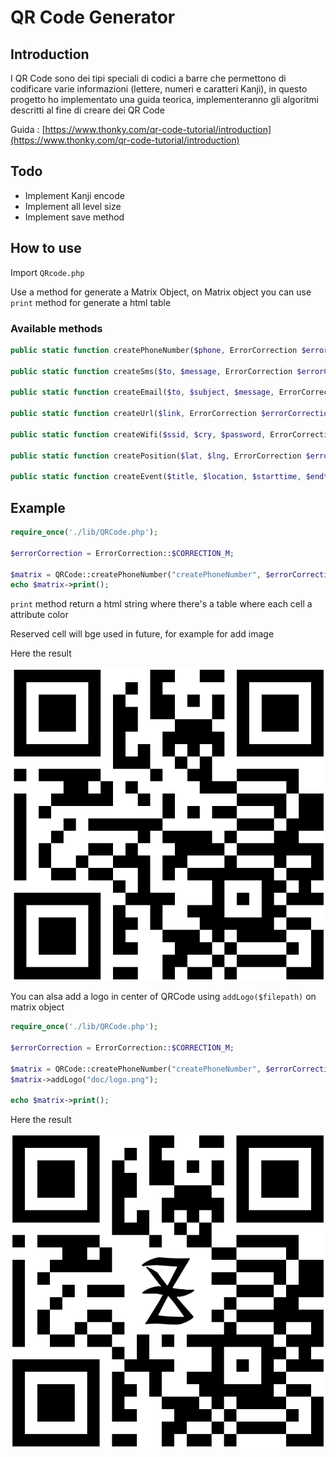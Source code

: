 # QR Code Generator

## Introduction

I QR Code sono dei tipi speciali di codici a barre che permettono di codificare varie informazioni (lettere, numeri e caratteri Kanji), in questo progetto ho implementato una guida teorica, implementeranno gli algoritmi descritti al fine di creare dei QR Code

Guida : [https://www.thonky.com/qr-code-tutorial/introduction](https://www.thonky.com/qr-code-tutorial/introduction)

## Todo

- Implement Kanji encode
- Implement all level size
- Implement save method

## How to use

Import `QRcode.php`

Use a method for generate a Matrix Object, on Matrix object you can use `print` method for generate a html table

### Available methods

```php
public static function createPhoneNumber($phone, ErrorCorrection $errorCorrection){}

public static function createSms($to, $message, ErrorCorrection $errorCorrection){}

public static function createEmail($to, $subject, $message, ErrorCorrection $errorCorrection){}

public static function createUrl($link, ErrorCorrection $errorCorrection){}

public static function createWifi($ssid, $cry, $password, ErrorCorrection $errorCorrection){}

public static function createPosition($lat, $lng, ErrorCorrection $errorCorrection){}

public static function createEvent($title, $location, $starttime, $endtime, ErrorCorrection $errorCorrection){}
```

## Example

```php
require_once('./lib/QRCode.php');

$errorCorrection = ErrorCorrection::$CORRECTION_M;

$matrix = QRCode::createPhoneNumber("createPhoneNumber", $errorCorrection);
echo $matrix->print();
```

`print` method return a html string where there's a table where each cell a attribute color

Reserved cell will bge used in future, for example for add image

Here the result

![Result](./doc/example.png)

You can alsa add a logo in center of QRCode using `addLogo($filepath)` on matrix object

```php
require_once('./lib/QRCode.php');

$errorCorrection = ErrorCorrection::$CORRECTION_M;

$matrix = QRCode::createPhoneNumber("createPhoneNumber", $errorCorrection);
$matrix->addLogo("doc/logo.png");

echo $matrix->print();
```

Here the result

![Result](./doc/example-logo.png)
